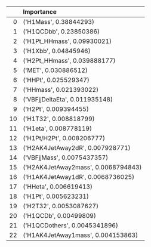 |    | Importance                          |
|---:|:------------------------------------|
|  0 | ('H1Mass', 0.38844293)              |
|  1 | ('H1QCDbb', 0.23850386)             |
|  2 | ('H1Pt_HHmass', 0.09930021)         |
|  3 | ('H1Xbb', 0.04845946)               |
|  4 | ('H2Pt_HHmass', 0.039888177)        |
|  5 | ('MET', 0.030886512)                |
|  6 | ('HHPt', 0.025529347)               |
|  7 | ('HHmass', 0.021393022)             |
|  8 | ('VBFjjDeltaEta', 0.011935148)      |
|  9 | ('H2Pt', 0.009394455)               |
| 10 | ('H1T32', 0.008818799)              |
| 11 | ('H1eta', 0.008778119)              |
| 12 | ('H1Pt/H2Pt', 0.008206777)          |
| 13 | ('H2AK4JetAway2dR', 0.007928771)    |
| 14 | ('VBFjjMass', 0.0075437357)         |
| 15 | ('H2AK4JetAway2mass', 0.0068794843) |
| 16 | ('H1AK4JetAway1dR', 0.0068736025)   |
| 17 | ('HHeta', 0.006619413)              |
| 18 | ('H1Pt', 0.005623231)               |
| 19 | ('H2T32', 0.0053087627)             |
| 20 | ('H1QCDb', 0.00499809)              |
| 21 | ('H1QCDothers', 0.0045341896)       |
| 22 | ('H1AK4JetAway1mass', 0.004153863)  |
